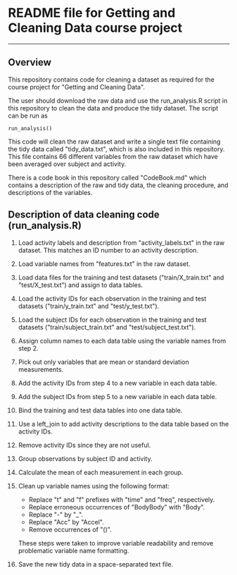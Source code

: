 # README file for Getting and Cleaning Data course project
--------------------------------------------------------------------------------

## Overview
This repository contains code for cleaning a dataset as required for the course
project for "Getting and Cleaning Data".

The user should download the raw data and use the run_analysis.R script in this
repository to clean the data and produce the tidy dataset.  The script can be run as

```
run_analysis()
```

This code will clean the raw dataset and write a single text file containing
the tidy data called "tidy_data.txt", which is also included in this repository.
This file contains 66 different variables from the raw dataset which have been
averaged over subject and activity.

There is a code book in this repository called "CodeBook.md" which contains a description
of the raw and tidy data, the cleaning procedure, and descriptions of the variables.

## Description of data cleaning code (run_analysis.R)
1. Load activity labels and description from "activity_labels.txt" in the raw
   dataset.  This matches an ID number to an activity description.
2. Load variable names from "features.txt" in the raw dataset.
3. Load data files for the training and test datasets ("train/X_train.txt" and
	"test/X_test.txt") and assign to data tables.
4. Load the activity IDs for each observation in the training and test
	datasets ("train/y_train.txt" and "test/y_test.txt").
5. Load the subject IDs for each observation in the training and test datasets
	("train/subject_train.txt" and "test/subject_test.txt").
6. Assign column names to each data table using the variable names from step 2.
7. Pick out only variables that are mean or standard deviation measurements.
8. Add the activity IDs from step 4 to a new variable in each data table.
9. Add the subject IDs from step 5 to a new variable in each data table.
10. Bind the training and test data tables into one data table.
11. Use a left_join to add activity descriptions to the data table
    based on the activity IDs.
12. Remove activity IDs since they are not useful.
13. Group observations by subject ID and activity.
14. Calculate the mean of each measurement in each group.
15. Clean up variable names using the following format:
	- Replace "t" and "f" prefixes with "time" and "freq", respectively.
	- Replace erroneous occurrences of "BodyBody" with "Body".
	- Replace "-" by "_".
	- Replace "Acc" by "Accel".
	- Remove occurrences of "()".
	
	These steps were taken to improve variable readability and remove
	problematic variable name formatting.
16. Save the new tidy data in a space-separated text file.

